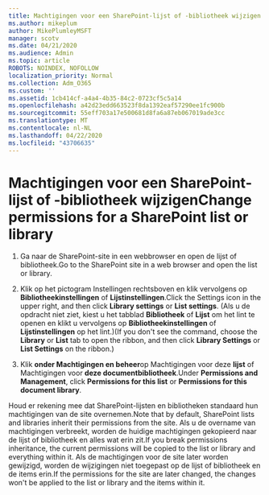 ```yaml
---
title: Machtigingen voor een SharePoint-lijst of -bibliotheek wijzigen
ms.author: mikeplum
author: MikePlumleyMSFT
manager: scotv
ms.date: 04/21/2020
ms.audience: Admin
ms.topic: article
ROBOTS: NOINDEX, NOFOLLOW
localization_priority: Normal
ms.collection: Adm_O365
ms.custom: ''
ms.assetid: 1cb414cf-a4a4-4b35-84c2-0723cf5c5a14
ms.openlocfilehash: a42d23edd663523f8da1392eaf57290ee1fc900b
ms.sourcegitcommit: 55eff703a17e500681d8fa6a87eb067019ade3cc
ms.translationtype: MT
ms.contentlocale: nl-NL
ms.lasthandoff: 04/22/2020
ms.locfileid: "43706635"
---
```

# <a name="change-permissions-for-a-sharepoint-list-or-library"></a><span data-ttu-id="49c7b-102">Machtigingen voor een SharePoint-lijst of -bibliotheek wijzigen</span><span class="sxs-lookup"><span data-stu-id="49c7b-102">Change permissions for a SharePoint list or library</span></span>

1. <span data-ttu-id="49c7b-103">Ga naar de SharePoint-site in een webbrowser en open de lijst of bibliotheek.</span><span class="sxs-lookup"><span data-stu-id="49c7b-103">Go to the SharePoint site in a web browser and open the list or library.</span></span>
    
2. <span data-ttu-id="49c7b-104">Klik op het pictogram Instellingen rechtsboven en klik vervolgens op **Bibliotheekinstellingen** of **Lijstinstellingen**.</span><span class="sxs-lookup"><span data-stu-id="49c7b-104">Click the Settings icon in the upper right, and then click **Library settings** or **List settings**.</span></span> <span data-ttu-id="49c7b-105">(Als u de opdracht niet ziet, kiest u het tabblad **Bibliotheek** of **Lijst** om het lint te openen en klikt u vervolgens op **Bibliotheekinstellingen** of **Lijstinstellingen** op het lint.)</span><span class="sxs-lookup"><span data-stu-id="49c7b-105">(If you don't see the command, choose the **Library** or **List** tab to open the ribbon, and then click **Library Settings** or **List Settings** on the ribbon.)</span></span> 
    
3. <span data-ttu-id="49c7b-106">Klik **onder Machtigingen en beheer**op Machtigingen voor deze **lijst** of Machtigingen voor **deze documentbibliotheek**.</span><span class="sxs-lookup"><span data-stu-id="49c7b-106">Under **Permissions and Management**, click **Permissions for this list** or **Permissions for this document library**.</span></span>
    
<span data-ttu-id="49c7b-107">Houd er rekening mee dat SharePoint-lijsten en bibliotheken standaard hun machtigingen van de site overnemen.</span><span class="sxs-lookup"><span data-stu-id="49c7b-107">Note that by default, SharePoint lists and libraries inherit their permissions from the site.</span></span> <span data-ttu-id="49c7b-108">Als u de overname van machtigingen verbreekt, worden de huidige machtigingen gekopieerd naar de lijst of bibliotheek en alles wat erin zit.</span><span class="sxs-lookup"><span data-stu-id="49c7b-108">If you break permissions inheritance, the current permissions will be copied to the list or library and everything within it.</span></span> <span data-ttu-id="49c7b-109">Als de machtigingen voor de site later worden gewijzigd, worden de wijzigingen niet toegepast op de lijst of bibliotheek en de items erin.</span><span class="sxs-lookup"><span data-stu-id="49c7b-109">If the permissions for the site are later changed, the changes won't be applied to the list or library and the items within it.</span></span>
  

